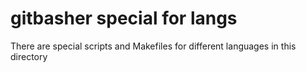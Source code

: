 # gitbasher special for langs

There are special scripts and Makefiles for different languages in this directory

